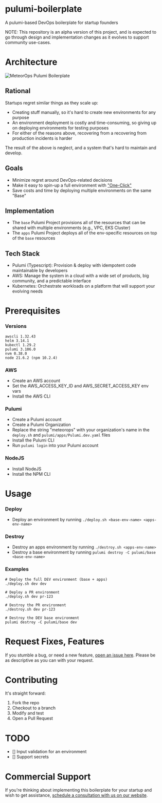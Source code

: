 # pulumi-boilerplate
A pulumi-based DevOps boilerplate for startup founders

NOTE: This repository is an alpha version of this project, and is expected to go through design and implementation changes as it evolves to support community use-cases.

# Architecture
![MeteorOps Pulumi Boilerplate](https://media.licdn.com/dms/image/D4D22AQFxMkiD9ucemw/feedshare-shrink_2048_1536/0/1706096119175?e=1710979200&v=beta&t=CqaJl08Mq7aicJQnCkniAfX_4T8t9dVZebZaq_mvjTE)

## Rational
Startups regret similar things as they scale up:
 - Creating stuff manually, so it's hard to create new environments for any purpose
 - An environment deployment is costly and time-consuming, so giving up on deploying environments for testing purposes
 - For either of the reasons above, recovering from a recovering from production incidents is harder

The result of the above is neglect, and a system that's hard to maintain and develop.

## Goals
 - Minimize regret around DevOps-related decisions
 - Make it easy to spin-up a full environment with ["One-Click"](https://www.meteorops.com/blog/one-click-environment-the-ultimate-devops-goal)
 - Save costs and time by deploying multiple environments on the same "Base"

 ## Implementation
 - The `base` Pulumi Project provisions all of the resources that can be shared with multiple environments (e.g., VPC, EKS Cluster)
 - The `apps` Pulumi Project deploys all of the env-specific resources on top of the `base` resources

## Tech Stack
 - Pulumi (Typescript): Provision & deploy with idempotent code maintainable by developers
 - AWS: Manage the system in a cloud with a wide set of products, big community, and a predictable interface
 - Kubernetes: Orchestrate workloads on a platform that will support your evolving needs

# Prerequisites
### Versions
```
awscli 1.32.43
helm 3.14.1
kubectl 1.29.2
pulumi 3.106.0
nvm 0.38.0
node 21.6.2 (npm 10.2.4)
```

### AWS
 - Create an AWS account
 - Set the AWS_ACCESS_KEY_ID and AWS_SECRET_ACCESS_KEY env vars
 - Install the AWS CLI

### Pulumi
 - Create a Pulumi account
 - Create a Pulumi Organization
 - Replace the string "meteorops" with your organization's name in the `deploy.sh` and `pulumi/apps/Pulumi.dev.yaml` files
 - Install the Pulumi CLI
 - Run `pulumi login` into your Pulumi account
 
### NodeJS
 - Install NodeJS
 - Install the NPM CLI

# Usage
### Deploy
 - Deploy an environment by running `./deploy.sh <base-env-name> <apps-env-name>`
### Destroy
 - Destroy an apps environment by running `./destroy.sh <apps-env-name>`
 - Destroy a base environment by running `pulumi destroy -C pulumi/base <base-env-name>`
### Examples
```
# Deploy the full DEV environment (base + apps)
./deploy.sh dev dev

# Deploy a PR environment
./deploy.sh dev pr-123

# Destroy the PR environment
./destroy.sh dev pr-123

# Destroy the DEV base environment
pulumi destroy -C pulumi/base dev
```

# Request Fixes, Features
If you stumble a bug, or need a new feature, [open an issue here](https://github.com/MeteorOps/pulumi-boilerplate/issues).
Please be as descriptive as you can with your request.

# Contributing
It's straight forward:
1. Fork the repo
2. Checkout to a branch
3. Modify and test
4. Open a Pull Request

# TODO
 - [] Input validation for an environment
 - [] Support secrets

 # Commercial Support
 If you're thinking about implementing this boilerplate for your startup and wish to get assistance, [schedule a consultation with us on our website](https://meteorops.com/technologies/pulumi).